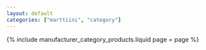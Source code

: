 ```yaml
---
layout: default
categories: ["marttiini", "category"]
---
```

{% include
    manufacturer_category_products.liquid
    page = page
%}
